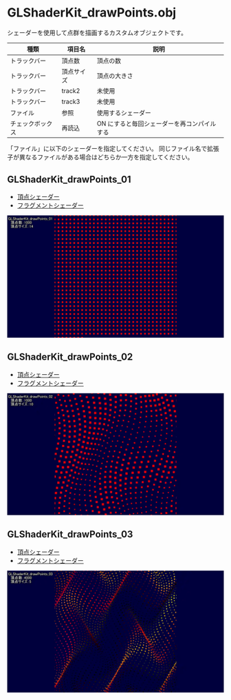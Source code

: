 # GLShaderKit_drawPoints.obj

シェーダーを使用して点群を描画するカスタムオブジェクトです。

| 種類             | 項目名     | 説明                                        |
| ---------------- | ---------- | ------------------------------------------- |
| トラックバー     | 頂点数     | 頂点の数                                    |
| トラックバー     | 頂点サイズ | 頂点の大きさ                                |
| トラックバー     | track2     | 未使用                                      |
| トラックバー     | track3     | 未使用                                      |
| ファイル         | 参照       | 使用するシェーダー                          |
| チェックボックス | 再読込     | ON にすると毎回シェーダーを再コンパイルする |

「ファイル」に以下のシェーダーを指定してください。
同じファイル名で拡張子が異なるファイルがある場合はどちらか一方を指定してください。

## GLShaderKit_drawPoints_01

- [頂点シェーダー](GLShaderKit_drawPoints_01.vert)
- [フラグメントシェーダー](GLShaderKit_drawPoints_01.frag)

![GLShaderKit_drawPoints で シェーダーとして GLShaderKit_drawPoints_01 を使用したときの出力例](/assets/GLShaderKit_drawPoints_01.webp)

## GLShaderKit_drawPoints_02

- [頂点シェーダー](GLShaderKit_drawPoints_02.vert)
- [フラグメントシェーダー](GLShaderKit_drawPoints_02.frag)

![GLShaderKit_drawPoints で シェーダーとして GLShaderKit_drawPoints_02 を使用したときの出力例](/assets/GLShaderKit_drawPoints_02.webp)

## GLShaderKit_drawPoints_03

- [頂点シェーダー](GLShaderKit_drawPoints_03.vert)
- [フラグメントシェーダー](GLShaderKit_drawPoints_03.frag)

![GLShaderKit_drawPoints で シェーダーとして GLShaderKit_drawPoints_03 を使用したときの出力例](/assets/GLShaderKit_drawPoints_03.webp)
